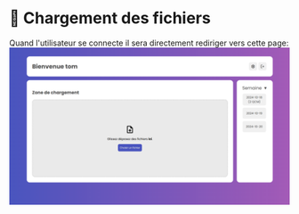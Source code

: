 # 📂 Chargement des fichiers

Quand l'utilisateur se connecte il sera directement rediriger vers cette page:
![Page d'accueil sans fichiers](images/upload_0.png)
